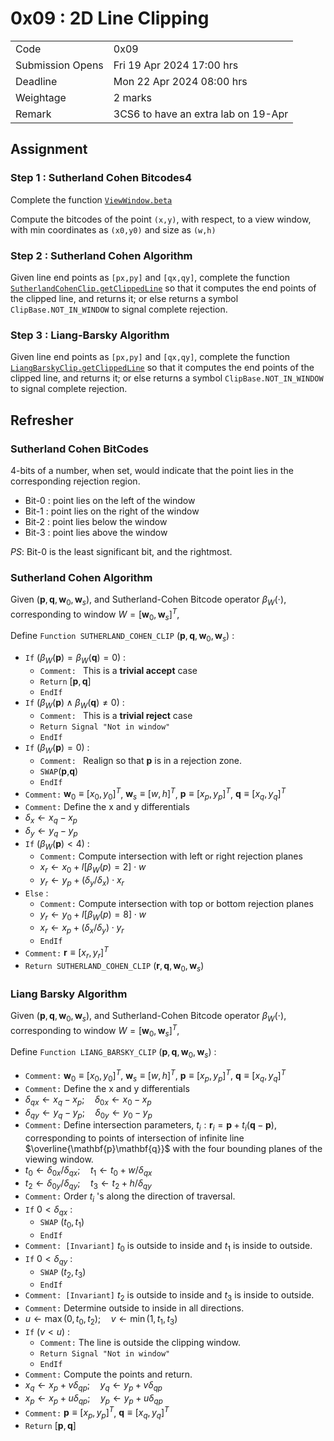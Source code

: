 # 0x09 : 2D Line Clipping #

|                  |                                     |
|------------------|-------------------------------------|
| Code             | 0x09                                |
| Submission Opens | Fri 19 Apr 2024 17:00 hrs           |
| Deadline         | Mon 22 Apr 2024 08:00 hrs           |
| Weightage        | 2 marks                             |
| Remark           | 3CS6 to have an extra lab on 19-Apr |

## Assignment ##

### Step 1 : Sutherland Cohen Bitcodes4 ###

Complete the function
[`ViewWindow.beta`](./clip-algo.js#L15-L42)

Compute the bitcodes of the point `(x,y)`, with respect,
to a view window, with min coordinates as `(x0,y0)`
and size as `(w,h)`

### Step 2 : Sutherland Cohen Algorithm ###

Given line end points as `[px,py]` and `[qx,qy]`,
complete the function
[`SutherlandCohenClip.getClippedLine`](./clip-algo.js#L63-L88)
so that it computes the end points of the clipped line,
and returns it; or else returns a symbol
`ClipBase.NOT_IN_WINDOW` to signal complete rejection.

### Step 3 : Liang-Barsky Algorithm ###

Given line end points as `[px,py]` and `[qx,qy]`,
complete the function
[`LiangBarskyClip.getClippedLine`](./clip-algo.js#L92-L116)
so that it computes the end points of the clipped line,
and returns it; or else returns a symbol
`ClipBase.NOT_IN_WINDOW` to signal complete rejection.

## Refresher ##

### Sutherland Cohen BitCodes ###

4-bits of a number, when set, would indicate that the
point lies in the corresponding rejection region.

+ Bit-0 : point lies on the left of the window
+ Bit-1 : point lies on the right of the window
+ Bit-2 : point lies below the window
+ Bit-3 : point lies above the window

*PS*: Bit-0 is the least significant bit, and the
rightmost.

### Sutherland Cohen Algorithm ###

Given
($\mathbf{p},\mathbf{q},\mathbf{w}_0,\mathbf{w}_s$),
and Sutherland-Cohen Bitcode operator $\beta_W(\cdot)$,
corresponding to window
$W=[\mathbf{w}_0,\mathbf{w}_s]^T$,

Define `Function SUTHERLAND_COHEN_CLIP`
($\mathbf{p},\mathbf{q},\mathbf{w}_0,\mathbf{w}_s$) :
+ `If` ($\beta_W(\mathbf{p}) = \beta_W(\mathbf{q}) =
  0$) :
  + `Comment: ` This is a **trivial accept** case
  + `Return` $[\mathbf{p},\mathbf{q}]$
  + `EndIf`
+ `If` ($\beta_W(\mathbf{p}) \wedge \beta_W(\mathbf{q}) \ne
  0$) :
  + `Comment: ` This is a **trivial reject** case
  + `Return Signal "Not in window"` 
  + `EndIf`
+ `If` ($\beta_W(\mathbf{p}) = 0$) :
  + `Comment: ` Realign so that $\mathbf{p}$ is in a
    rejection zone.
  + `SWAP`($\mathbf{p}$,$\mathbf{q}$)
  + `EndIf`
+ `Comment:` $\mathbf{w}_0 \equiv [x_0,y_0]^T$,
  $\mathbf{w}_s \equiv [w,h]^T$, $\mathbf{p} \equiv
  [x_p,y_p]^T$,  $\mathbf{q} \equiv [x_q,y_q]^T$
+ `Comment:` Define the x and y differentials
+ $\delta_x\gets x_q-x_p$  
+ $\delta_y\gets y_q-y_p$  
+ `If` ($\beta_W(\mathbf{p}) < 4$) :
  + `Comment:` Compute intersection with left or right
    rejection planes
  + $x_r\gets x_0 + I[\beta_W(p)=2]\cdot w$
  + $y_r\gets y_p + (\delta_y/\delta_x)\cdot x_r$
+ `Else` :
  + `Comment:` Compute intersection with top or bottom
    rejection planes
  + $y_r\gets y_0 + I[\beta_W(p)=8]\cdot w$
  + $x_r\gets x_p + (\delta_x/\delta_y)\cdot y_r$
  + `EndIf`
+ `Comment:` $\mathbf{r} \equiv [x_r,y_r]^T$
+ `Return SUTHERLAND_COHEN_CLIP`
  ($\mathbf{r},\mathbf{q},\mathbf{w}_0,\mathbf{w}_s$)
  

### Liang Barsky Algorithm ###

Given
($\mathbf{p},\mathbf{q},\mathbf{w}_0,\mathbf{w}_s$),
and Sutherland-Cohen Bitcode operator $\beta_W(\cdot)$,
corresponding to window
$W=[\mathbf{w}_0,\mathbf{w}_s]^T$,

Define `Function LIANG_BARSKY_CLIP`
($\mathbf{p},\mathbf{q},\mathbf{w}_0,\mathbf{w}_s$) :
+ `Comment:` $\mathbf{w}_0 \equiv [x_0,y_0]^T$,
  $\mathbf{w}_s \equiv [w,h]^T$, $\mathbf{p} \equiv
  [x_p,y_p]^T$,  $\mathbf{q} \equiv [x_q,y_q]^T$
+ `Comment:` Define the x and y differentials
+ $\delta_{qx}\gets x_q-x_p; \quad \delta_{0x}\gets x_0-x_p$  
+ $\delta_{qy}\gets y_q-y_p; \quad \delta_{0y}\gets y_0-y_p$  
+ `Comment:` Define intersection parameters, $t_i :
  \mathbf{r}_i=\mathbf{p}+t_i(\mathbf{q}-\mathbf{p})$,
  corresponding to points of intersection of infinite
  line $\overline{\mathbf{p}\mathbf{q}}$ with the four
  bounding planes of the viewing window.
+ $t_0 \gets \delta_{0x}/\delta_{qx}; \quad t_1 \gets t_0 +
  w/\delta_{qx}$
+ $t_2 \gets \delta_{0y}/\delta_{qy}; \quad t_3 \gets
  t_2 + h/\delta_{qy}$
+ `Comment:` Order $t_i$ 's along the direction of
  traversal.
+ `If` $0<\delta_{qx}$ :
  + `SWAP` ($t_0,t_1$)
  + `EndIf`
+ `Comment: [Invariant]` $t_0$ is outside to inside and
  $t_1$ is inside to outside.
+ `If` $0<\delta_{qy}$ :
  + `SWAP` ($t_2,t_3$)
  + `EndIf`
+ `Comment: [Invariant]` $t_2$ is outside to inside and
  $t_3$ is inside to outside.
+ `Comment:` Determine outside to inside in all
  directions.
+ $u\gets\max(0,t_0,t_2); \quad v\gets\min(1,t_1,t_3)$
+ `If` ($v<u$) :
  + `Comment:` The line is outside the clipping window.
  + `Return Signal "Not in window"` 
  + `EndIf`
+ `Comment:` Compute the points and return.
+ $x_q \gets x_p + v \delta_{qp}; \quad y_q \gets y_p +
  v \delta_{qp}$
+ $x_p \gets x_p + u \delta_{qp}; \quad y_p \gets y_p +
  u \delta_{qp}$
+ `Comment:` $\mathbf{p} \equiv [x_p,y_p]^T$,
  $\mathbf{q} \equiv [x_q,y_q]^T$
+ `Return` $[\mathbf{p},\mathbf{q}]$

